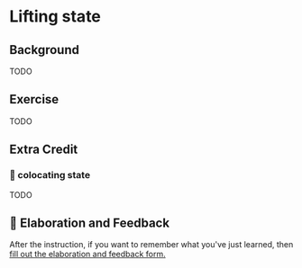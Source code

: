 # Lifting state

## Background

TODO

## Exercise

TODO

## Extra Credit

### 💯 colocating state

TODO

## 🦉 Elaboration and Feedback

<div>
<span>After the instruction, if you want to remember what you've just learned, then </span>
<a rel="noopener noreferrer" target="_blank" href="https://ws.kcd.im/?ws=React%20Hooks%20%F0%9F%8E%A3&e=03%3A%20Lifting%20state&em=">
  fill out the elaboration and feedback form.
</a>
</div>
